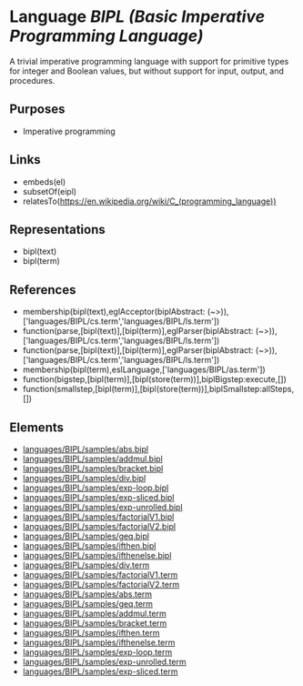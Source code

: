 # Language _BIPL (Basic Imperative Programming Language)_
A trivial imperative programming language with support for primitive types for integer and Boolean values, but without support for input, output, and procedures.

## Purposes
* Imperative programming

## Links
* embeds(el)
* subsetOf(eipl)
* relatesTo(https://en.wikipedia.org/wiki/C_(programming_language))

## Representations
* bipl(text)
* bipl(term)

## References
* membership(bipl(text),eglAcceptor(biplAbstract: (~>)),['languages/BIPL/cs.term','languages/BIPL/ls.term'])
* function(parse,[bipl(text)],[bipl(term)],eglParser(biplAbstract: (~>)),['languages/BIPL/cs.term','languages/BIPL/ls.term'])
* function(parse,[bipl(text)],[bipl(term)],eglParser(biplAbstract: (~>)),['languages/BIPL/cs.term','languages/BIPL/ls.term'])
* membership(bipl(term),eslLanguage,['languages/BIPL/as.term'])
* function(bigstep,[bipl(term)],[bipl(store(term))],biplBigstep:execute,[])
* function(smallstep,[bipl(term)],[bipl(store(term))],biplSmallstep:allSteps,[])

## Elements
* [languages/BIPL/samples/abs.bipl](../../languages/BIPL/samples/abs.bipl)
* [languages/BIPL/samples/addmul.bipl](../../languages/BIPL/samples/addmul.bipl)
* [languages/BIPL/samples/bracket.bipl](../../languages/BIPL/samples/bracket.bipl)
* [languages/BIPL/samples/div.bipl](../../languages/BIPL/samples/div.bipl)
* [languages/BIPL/samples/exp-loop.bipl](../../languages/BIPL/samples/exp-loop.bipl)
* [languages/BIPL/samples/exp-sliced.bipl](../../languages/BIPL/samples/exp-sliced.bipl)
* [languages/BIPL/samples/exp-unrolled.bipl](../../languages/BIPL/samples/exp-unrolled.bipl)
* [languages/BIPL/samples/factorialV1.bipl](../../languages/BIPL/samples/factorialV1.bipl)
* [languages/BIPL/samples/factorialV2.bipl](../../languages/BIPL/samples/factorialV2.bipl)
* [languages/BIPL/samples/geq.bipl](../../languages/BIPL/samples/geq.bipl)
* [languages/BIPL/samples/ifthen.bipl](../../languages/BIPL/samples/ifthen.bipl)
* [languages/BIPL/samples/ifthenelse.bipl](../../languages/BIPL/samples/ifthenelse.bipl)
* [languages/BIPL/samples/div.term](../../languages/BIPL/samples/div.term)
* [languages/BIPL/samples/factorialV1.term](../../languages/BIPL/samples/factorialV1.term)
* [languages/BIPL/samples/factorialV2.term](../../languages/BIPL/samples/factorialV2.term)
* [languages/BIPL/samples/abs.term](../../languages/BIPL/samples/abs.term)
* [languages/BIPL/samples/geq.term](../../languages/BIPL/samples/geq.term)
* [languages/BIPL/samples/addmul.term](../../languages/BIPL/samples/addmul.term)
* [languages/BIPL/samples/bracket.term](../../languages/BIPL/samples/bracket.term)
* [languages/BIPL/samples/ifthen.term](../../languages/BIPL/samples/ifthen.term)
* [languages/BIPL/samples/ifthenelse.term](../../languages/BIPL/samples/ifthenelse.term)
* [languages/BIPL/samples/exp-loop.term](../../languages/BIPL/samples/exp-loop.term)
* [languages/BIPL/samples/exp-unrolled.term](../../languages/BIPL/samples/exp-unrolled.term)
* [languages/BIPL/samples/exp-sliced.term](../../languages/BIPL/samples/exp-sliced.term)
